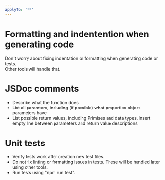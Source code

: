 ```yaml
---
applyTo: '**'
---
```


# Formatting and indentention when generating code

Don't worry about fixing indentation or formatting when generating code or tests.  
Other tools will handle that.

# JSDoc comments

- Describe what the function does
- List all paramters, including (if possible) what properties object parameters have
- List possible return values, including Primises and data types. Insert empty line between parameters and return value descriptions.

# Unit tests

- Verify tests work after creation new test files.
- Do not fix linting or formatting issues in tests. These will be handled later using other tools.
- Run tests using "npm run test".
